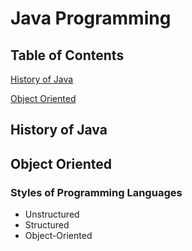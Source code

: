 Java Programming
======
Table of Contents
------
[History of Java](#history-of-java)

[Object Oriented](#object-oriented)

History of Java
------

Object Oriented
------

### Styles of Programming Languages
* Unstructured
* Structured
* Object-Oriented
